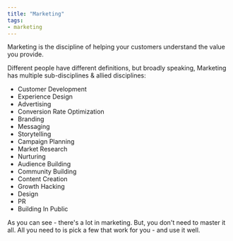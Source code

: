 ```yaml
---
title: "Marketing"
tags: 
- marketing
---
```

Marketing is the discipline of helping your customers understand the value you provide.

Different people have different definitions, but broadly speaking, Marketing has multiple sub-disciplines & allied disciplines:
- Customer Development
- Experience Design
- Advertising
- Conversion Rate Optimization
- Branding
- Messaging
- Storytelling
- Campaign Planning
- Market Research
- Nurturing
- Audience Building
- Community Building
- Content Creation
- Growth Hacking
- Design
- PR
- Building In Public

As you can see - there's a lot in marketing. But, you don't need to master it all. All you need to is pick a few that work for you - and use it well.